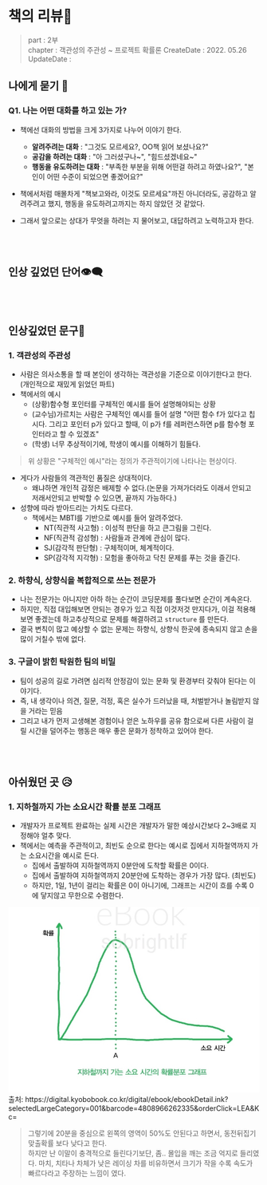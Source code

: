 
# 책의 리뷰📔
> part : 2부   
> chapter :  객관성의 주관성 ~ 프로젝트 확률론
> CreateDate : 2022. 05.26    
> UpdateDate :  
## 나에게 묻기 💭


### Q1. 나는 어떤 대화를 하고 있는 가? 
 - 책에선 대화의 방법을 크게 3가지로 나누어 이야기 한다.
    - **알려주려는 대화**  :  "그것도 모르세요?, OO책 읽어 보셨나요?"
    - **공감을 하려는 대화** : "아 그러셨구나~", "힘드셨겠네요~"
    - **행동을 유도하려는 대화** : "부족한 부분을 위해 어떤걸 하려고 하였나요?", "본인이 어떤 수준이 되었으면 좋겠어요?"  
  
 - 책에서처럼 매몰차게 "책보고와라, 이것도 모르세요"까진 아니더라도, 공감하고 알려주려고 했지, 행동을 유도하려고까지는 하지 않았던 것 같았다.
 - 그래서 앞으로는 상대가 무엇을 하려는 지 물어보고, 대답하려고 노력하고자 한다. 
 
<br></br>

## 인상 깊었던 단어👁‍🗨


<br></br>

## 인상깊었던 문구💬

### 1. 객관성의 주관성
   - 사람은 의사소통을 할 때 본인이 생각하는 객관성을 기준으로 이야기한다고 한다. (개인적으로 재밌게 읽었던 파트)
   - 책에서의 예시
      - (상황)함수형 포인터를 구체적인 예시를 들어 설명해야되는 상황
      - (교수님)가르치는 사람은 구체적인 예시를 들어 설명 "어떤 함수 f가 있다고 칩시다. 그리고 포인터 p가 있다고 할때, 이 p가 f를 레퍼런스하면 p를 함수형 포인터라고 할 수 있겠죠"
      - (학생) 너무 추상적이기에, 학생이 예시를 이해하기 힘들다. 

  > 위 상황은 "구체적인 예시"라는 정의가 주관적이기에 나타나는 현상이다. 

 - 게다가 사람들의 객관적인 품질은 상대적이다.
    -  왜냐하면  개인적 감정은 배제할 수 없다.(논문을 가져가더라도 이래서 안되고 저래서안되고 반박할 수 있으면, 끝까지 가능하다.)
 - 성향에 따라 받아드리는 가치도 다르다.
      - 책에서는 MBTI를 기반으로 예시를 들어 알려주었다. 
           - NT(직관적 사고형) : 이성적 판단을 하고 큰그림을 그린다. 
           - NF(직관적 감성형) : 사람들과 관계에 관심이 많다.
           - SJ(감각적 판단형) : 구체적이며, 체계적이다.
           - SP(감각적 지각형) : 모험을 좋아하고 닥친 문제를 푸는 것을 즐긴다.

### 2. 하향식, 상향식을 복합적으로 쓰는 전문가
 - 나는 전문가는 아니지만 아하 하는 순간이 코딩문제를 풀다보면 순간이 계속온다.
 - 하지만, 직접 대입해보면 안되는 경우가 있고 직접 이것저것 만지다가, 이걸 적용해보면 좋겠는데 하고추상적으로 문제를 해결하려고 `structure` 를 만든다. 
 - 결국 변칙이 많고 예상할 수 없는 문제는 하향식, 상향식 한곳에 종속되지 않고 손을 많이 거칠수 밖에 없다.

### 3. 구글이 밝힌 탁원한 팀의 비밀
 - 팀이 성공의 길로 가려면 심리적 안정감이 있는 문화 및 환경부터 갖춰야 된다는 이야기다.
 - 즉, 내 생각이나 의견, 질문, 걱정, 혹은 실수가 드러났을 때, 처벌받거나 놀림받지 않을 거라는 믿음  
 - 그리고 내가 먼저 고생해본 경험이나 얻은 노하우를 공유 함으로써 다른 사람이 걸릴 시간을 덜어주는 행동은 매우 좋은 문화가
 정착하고 있어야 한다.

<br></br>

## 아쉬웠던 곳 😥

### 1. 지하철까지 가는 소요시간 확률 분포 그래프
 - 개발자가 프로젝트 완료하는 실제 시간은 개발자가 말한 예상시간보다 2~3배로 지정해야 얼추 맞다.
 - 책에서는 예측을 주관적이고, 최빈도 순으로 한다는 예시로 집에서 지하철역까지 가는 소요시간을 예시로 든다.
    - 집에서 출발하여 지하철역까지 0분안에 도착할 확률은 0이다.
    - 집에서 출발하여 지하철역까지 20분안에 도착하는 경우가 가장 많다. (최빈도)
    - 하지만, 1일, 1년이 걸리는 확률은 0이 아니기에, 그래프는 시간이 흐를 수록 0에 닿지않고 무한으로 수렴한다.

<img src="../images/subwayArrivalRateGraph.jpg">
 출처: https://digital.kyobobook.co.kr/digital/ebook/ebookDetail.ink?selectedLargeCategory=001&barcode=4808966262335&orderClick=LEA&Kc=

 > 그렇기에 20분을 중심으로 왼쪽의 영역이 50%도 안된다고 하면서, 동전뒤집기 맞출확률 보다 낮다고 한다.    
 > 하지만 난 이말이 충격적으로 들린다기보단, 좀.. 몰입을 깨는 조금 억지로 들리였다.
 > 마치, 치타나 차체가 낮은 레이싱 차를 비유하면서 크기가 작을 수록 속도가 빠르다라고 주장하는 느낌이 였다. 
